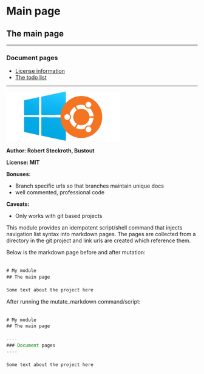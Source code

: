 
# Main page
## The main page

----
### Document pages
* [License information](https://github.com/restarian/markdown_mutate/blob/master/doc/license.md)
* [The todo list](https://github.com/restarian/markdown_mutate/blob/master/doc/todo.md)

----

[![Bash on Windows](https://raw.githubusercontent.com/restarian/brace_umd/master/doc/image/ubuntu_windows_logo.png)](https://github.com/Microsoft/BashOnWindows)

**Author: Robert Steckroth, Bustout**

**License: MIT**

**Bonuses:**
* Branch specific urls so that branches maintain unique docs
* well commented, professional code

**Caveats:**
  * Only works with git based projects



This module provides an idempotent script/shell command that injects navigation list syntax into markdown pages. The pages are collected from a directory in the git project and link urls are created which reference them.

Below is the markdown page before and after mutation:

```javascript

# My module
## The main page

Some text about the project here
```
After running the mutate_markdown command/script:

```javascript

# My module
## The main page

----
### Document pages
----

Some text about the project here
```


